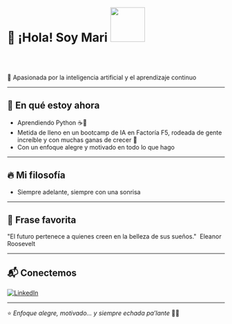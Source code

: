 # 🌟 ¡Hola! Soy Mari <img src="https://user-images.githubusercontent.com/74038190/214644152-52f47eb3-5e31-4f47-8758-05c9468d5596.gif" width="80">
<br><br>


🚀 Apasionada por la inteligencia artificial y el aprendizaje continuo  

---

## 💪 En qué estoy ahora
- Aprendiendo Python ☕🐍
- Metida de lleno en un bootcamp de IA en Factoría F5, rodeada de gente increíble y con muchas ganas de crecer 🚀
- Con un enfoque alegre y motivado en todo lo que hago

---

## 🔥 Mi filosofía
- Siempre adelante, siempre con una sonrisa


---

## 🌈 Frase favorita

"El futuro pertenece a quienes creen en la belleza de sus sueños." 
Eleanor Roosevelt

---

## 📬 Conectemos

[![LinkedIn](https://img.shields.io/badge/-LinkedIn-0A66C2?style=for-the-badge&logo=linkedin&logoColor=white)](www.linkedin.com/in/maribel-gutiérrez-ramírez)

---

⭐ *Enfoque alegre, motivado… y siempre echada pa’lante* 🌻😎

